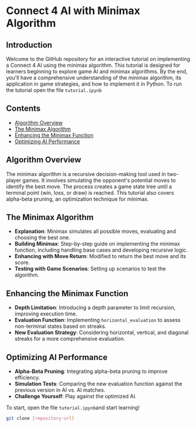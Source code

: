# Connect 4 AI with Minimax Algorithm

## Introduction

Welcome to the GitHub repository for an interactive tutorial on implementing a Connect 4 AI using the minimax algorithm. This tutorial is designed for learners beginning to explore game AI and minimax algorithms. By the end, you'll have a comprehensive understanding of the minimax algorithm, its application in game strategies, and how to implement it in Python. To run the tutorial open the file `tutorial.ipynb` 

## Contents

- [Algorithm Overview](#algorithm-overview)
- [The Minimax Algorithm](#the-minimax-algorithm)
- [Enhancing the Minimax Function](#enhancing-the-minimax-function)
- [Optimizing AI Performance](#optimizing-ai-performance)

## Algorithm Overview

The minimax algorithm is a recursive decision-making tool used in two-player games. It involves simulating the opponent's potential moves to identify the best move. The process creates a game state tree until a terminal point (win, loss, or draw) is reached. This tutorial also covers alpha-beta pruning, an optimization technique for minimax.

## The Minimax Algorithm
- **Explanation**: Minimax simulates all possible moves, evaluating and choosing the best one.
- **Building Minimax**: Step-by-step guide on implementing the minimax function, including handling base cases and developing recursive logic.
- **Enhancing with Move Return**: Modified to return the best move and its score.
- **Testing with Game Scenarios**: Setting up scenarios to test the algorithm.

## Enhancing the Minimax Function
- **Depth Limitation**: Introducing a depth parameter to limit recursion, improving execution time.
- **Evaluation Function**: Implementing `horizontal_evaluation` to assess non-terminal states based on streaks.
- **New Evaluation Strategy**: Considering horizontal, vertical, and diagonal streaks for a more comprehensive evaluation.

## Optimizing AI Performance
- **Alpha-Beta Pruning**: Integrating alpha-beta pruning to improve efficiency.
- **Simulation Tests**: Comparing the new evaluation function against the previous version in AI vs. AI matches.
- **Challenge Yourself**: Play against the optimized AI.

To start, open the file `tutorial.ipynb`and start learning!

```bash
git clone [repository-url]
```
